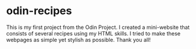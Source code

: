 # odin-recipes
This is my first project from the Odin Project. 
I created a mini-website that consists of several recipes using my HTML skills.
I tried to make these webpages as simple yet stylish as possible.
Thank you all!